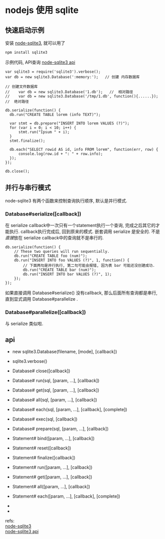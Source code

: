 # nodejs 使用 sqlite

## 快速启动示例
安装 [node-sqlite3][1],  就可以用了

	npm install sqlite3
示例代码,  API查询 [node-sqlite3 api][2]  

	var sqlite3 = require('sqlite3').verbose();
	var db = new sqlite3.Database(':memory:');   // 创建 内存数据库

	// 创建文件数据库
	//    var db = new sqlite3.Database('1.db');   //  相对路径
	//    var db = new sqlite3.Database('/tmp/1.db', function(){......});   //  绝对路径

	db.serialize(function() {
	  db.run("CREATE TABLE lorem (info TEXT)");

	  var stmt = db.prepare("INSERT INTO lorem VALUES (?)");
	  for (var i = 0; i < 10; i++) {
	      stmt.run("Ipsum " + i);
	  }
	  stmt.finalize();

	  db.each("SELECT rowid AS id, info FROM lorem", function(err, row) {
	      console.log(row.id + ": " + row.info);
	  });
	});

	db.close();

## 并行与串行模式
node-sqlite3 有两个函数来控制查询执行顺序, 默认是并行模式.

###    Database#serialize([callback])
在  serialize callback中一次只有一个statement执行一个查询, 完成之后其它的才能执行. callback执行完成后, 回到原来的模式. 
嵌套调用 serialize 是安全的.
不是*直接*放在 serialize callback中的查询就不是串行的.

	db.serialize(function() {
	    // These two queries will run sequentially.
	    db.run("CREATE TABLE foo (num)");
	    db.run("INSERT INTO foo VALUES (?)", 1, function() {
	        // 下面两句是并行执行, 第二句可能会报错, 因为表 bar 可能还没创建成功.
	        db.run("CREATE TABLE bar (num)");
	        db.run("INSERT INTO bar VALUES (?)", 1);
	    });
	});
如果直接调用 Database#serialize() 没有callback, 那么后面所有查询都是串行, 直到显式调用 Database#parallelize .
###    Database#parallelize([callback])
与 serialize 类似啦. 


## api

* new sqlite3.Database(filename, [mode], [callback])
* sqlite3.verbose()
* Database#  close([callback])
* Database#  run(sql, [param, ...], [callback])
* Database#  get(sql, [param, ...], [callback])
* Database#  all(sql, [param, ...], [callback])
* Database#  each(sql, [param, ...], [callback], [complete])
* Database#  exec(sql, [callback])
* Database#  prepare(sql, [param, ...], [callback])

* Statement#  bind([param, ...], [callback])
* Statement#  reset([callback])
* Statement#  finalize([callback])
* Statement#  run([param, ...], [callback])
* Statement#  get([param, ...], [callback])
* Statement#  all([param, ...], [callback])
* Statement#  each([param, ...], [callback], [complete])
* 
* 








refs:  
[node-sqlite3][1]  
[node-sqlite3 api][2]  


[1]: https://github.com/mapbox/node-sqlite3#installing  
[2]: https://github.com/mapbox/node-sqlite3/wiki/API  